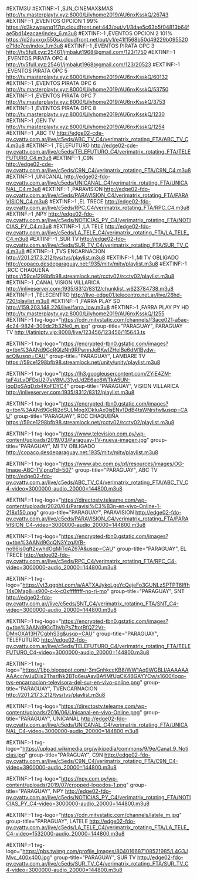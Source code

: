 ﻿#EXTM3U
#EXTINF:-1 ,SJN_CINEMAX&MAS
http://tv.masterplaytv.xyz:8000/Lilyhome2019/AU6nxKsskQ/26743
#EXTINF:-1 ,EVENTOS OPCION 1 99%
https://d3kzwqwnq1f7tq.cloudfront.net:443/out/v1/3dae5c63b5f04813b64fae5bd14eacae/index_6.m3u8
#EXTINF:-1 ,EVENTOS OPCION 2 101%
https://d2jluxxgx550su.cloudfront.net/out/v1/e41f1568b50d49229b095520e71de7ce/index_1.m3u8
#EXTINF:-1 ,EVENTOS PIRATA OPC 3
http://tv5full.xyz:25461/jmbalut1968@gmail.com/123/1750
#EXTINF:-1 ,EVENTOS PIRATA OPC 4
http://tv5full.xyz:25461/jmbalut1968@gmail.com/123/20523
#EXTINF:-1 ,EVENTOS PIRATA OPC 5
http://tv.masterplaytv.xyz:8000/Lilyhome2019/AU6nxKsskQ/60132
#EXTINF:-1 ,EVENTOS PIRATA OPC 6
http://tv.masterplaytv.xyz:8000/Lilyhome2019/AU6nxKsskQ/53750
#EXTINF:-1 ,EVENTOS PIRATA OPC 7
http://tv.masterplaytv.xyz:8000/Lilyhome2019/AU6nxKsskQ/3753
#EXTINF:-1 ,EVENTOS PIRATA OPC 8
http://tv.masterplaytv.xyz:8000/Lilyhome2019/AU6nxKsskQ/1230
#EXTINF:-1 ,GEN TV
http://tv.masterplaytv.xyz:8000/Lilyhome2019/AU6nxKsskQ/1254
#EXTINF:-1 ,ABC TV 
http://edge02-cde-py.cvattv.com.ar/live/c5eds/ABC_TV_C4/verimatrix_rotating_FTA/ABC_TV_C4.m3u8
#EXTINF:-1 ,TELEFUTURO
http://edge02-cde-py.cvattv.com.ar/live/c5eds/TELEFUTURO_C4/verimatrix_rotating_FTA/TELEFUTURO_C4.m3u8
#EXTINF:-1 ,C9N  
http://edge02-cde-py.cvattv.com.ar/live/c5eds/C9N_C4/verimatrix_rotating_FTA/C9N_C4.m3u8
#EXTINF:-1 ,UNICANAL
http://edge02-fdo-py.cvattv.com.ar/live/c5eds/UNICANAL_C4/verimatrix_rotating_FTA/UNICANAL_C4.m3u8
#EXTINF:-1 ,PARAVISION
http://edge02-fdo-py.cvattv.com.ar/live/c5eds/PARAVISION_C4/verimatrix_rotating_FTA/PARAVISION_C4.m3u8
#EXTINF:-1 ,EL TRECE
http://edge02-fdo-py.cvattv.com.ar/live/c5eds/RPC_C4/verimatrix_rotating_FTA/RPC_C4.m3u8
#EXTINF:-1 ,NPY
http://edge02-fdo-py.cvattv.com.ar/live/c5eds/NOTICIAS_PY_C4/verimatrix_rotating_FTA/NOTICIAS_PY_C4.m3u8
#EXTINF:-1 ,LA TELE
http://edge02-fdo-py.cvattv.com.ar/live/c5eds/LA_TELE_C4/verimatrix_rotating_FTA/LA_TELE_C4.m3u8
#EXTINF:-1 ,SUR TV
http://edge02-fdo-py.cvattv.com.ar/live/c5eds/SUR_TV_C4/verimatrix_rotating_FTA/SUR_TV_C4.m3u8
#EXTINF:-1 ,TVS ENCARNACION
http://201.217.3.212/tvs/tvs/playlist.m3u8
#EXTINF:-1 ,MI TV OBLIGADO
http://copaco.desdeparaguay.net:1935/mitv/mitv/playlist.m3u8
#EXTINF:-1 ,RCC CHAQUEÑA
https://59ce1298bfb98.streamlock.net/rcctv02/rcctv02/playlist.m3u8
#EXTINF:-1 ,CANAL VISION VILLARICA
http://inliveserver.com:1935/8312/8312/chunklist_w623784738.m3u8
#EXTINF:-1 ,TELECENTRO
http://live-edge01.telecentro.net.ar/live/26hd-720/playlist.m3u8
#EXTINF:-1 ,FARRA PLAY SD
http://159.203.148.226/live/farra_low.m3u8
#EXTINF:-1 ,FARRA PLAY PY HD
http://tv.masterplaytv.xyz:8000/Lilyhome2019/AU6nxKsskQ/1255
#EXTINF:-1 tvg-logo="https://cdn.mitvstatic.com/channels/f3ace021-a5ae-4c24-9824-309dc2b32fe0_m.jpg" group-title="PARAGUAY", PARAGUAY TV
http://latiniptv.vip:8008/live/123456/123456/115643.ts

#EXTINF:-1 tvg-logo="https://encrypted-tbn0.gstatic.com/images?q=tbn%3AANd9GcRQIzNh9RPwnnJeBKwIZHeIBe6dM1Bydw-acQ&usqp=CAU" group-title="PARAGUAY", LAMBARE TV
https://59ce1298bfb98.streamlock.net/unity/unity/playlist.m3u8

#EXTINF:-1 tvg-logo="https://lh3.googleusercontent.com/ZYiE4ZM-taF4zLvDFDsU2i7vV8MJ31ydJd2E6ae6WTkA5UN-iqgDpSAqDzb4KoFDYC4" group-title="PARAGUAY", VISION VILLARICA
http://inliveserver.com:1935/8312/8312/playlist.m3u8

#EXTINF:-1 tvg-logo="https://encrypted-tbn0.gstatic.com/images?q=tbn%3AANd9GcRi2dSULMogXDkIuAx0isENv1DdB4tsWNrsfw&usqp=CAU" group-title="PARAGUAY", RCC CHAQUEÑA
https://59ce1298bfb98.streamlock.net/rcctv02/rcctv02/playlist.m3u8

#EXTINF:-1 tvg-logo="https://www.television.com.py/wp-content/uploads/2019/03/Paraguay-TV-nueva-imagen.jpg" group-title="PARAGUAY", MI TV OBLIGADO
http://copaco.desdeparaguay.net:1935/mitv/mitv/playlist.m3u8

#EXTINF:-1 tvg-logo="https://www.abc.com.py/pf/resources/images/OG-Image-ABC-TV.png?d=507" group-title="PARAGUAY", ABC TV
http://edge02-fdo-py.cvattv.com.ar/live/c5eds/ABC_TV_C4/verimatrix_rotating_FTA/ABC_TV_C4-video=3000000-audio_20000=144800.m3u8

#EXTINF:-1 tvg-logo="https://directostv.teleame.com/wp-content/uploads/2020/04/Paravisi%C3%B3n-en-vivo-Online-1-218x150.png" group-title="PARAGUAY", PARAVISION
http://edge02-fdo-py.cvattv.com.ar/live/c5eds/PARAVISION_C4/verimatrix_rotating_FTA/PARAVISION_C4-video=3000000-audio_20000=144800.m3u8

#EXTINF:-1 tvg-logo="https://encrypted-tbn0.gstatic.com/images?q=tbn%3AANd9GcQN3YzqAYB-no96is0qft2xwhdOgMiTdAZ67A&usqp=CAU" group-title="PARAGUAY", EL TRECE
http://edge02-fdo-py.cvattv.com.ar/live/c5eds/RPC_C4/verimatrix_rotating_FTA/RPC_C4-video=3000000-audio_20000=144800.m3u8

#EXTINF:-1 tvg-logo="https://yt3.ggpht.com/a/AATXAJykoLgeYcQejeFo3GUNLzSPTPT6lffh14sDMap8=s900-c-k-c0xffffffff-no-rj-mo" group-title="PARAGUAY", SNT
http://edge02-fdo-py.cvattv.com.ar//live/c5eds/SNT_C4/verimatrix_rotating_FTA/SNT_C4-video=3000000-audio_20000=144800.m3u8

#EXTINF:-1 tvg-logo="https://encrypted-tbn0.gstatic.com/images?q=tbn%3AANd9GcThVbPsZftotBfQZ2Vr-DMnOXA13H7CgbhS3g&usqp=CAU" group-title="PARAGUAY", TELEFUTURO
http://edge02-fdo-py.cvattv.com.ar/live/c5eds/TELEFUTURO_C4/verimatrix_rotating_FTA/TELEFUTURO_C4-video=3000000-audio_20000=144800.m3u8

#EXTINF:-1 tvg-logo="https://1.bp.blogspot.com/-3mGnhkccKB8/WW1Aq9WGBLI/AAAAAAAAAcc/wJuDijs2ThsrlNk2BTg6euAavBAflMfUgCK4BGAYYCw/s1600/logo-tvs-encarnacion-televisora-del-sur-en-vivo-online.png" group-title="PARAGUAY", TVENCARNACION
http://201.217.3.212/tvs/tvs/playlist.m3u8

#EXTINF:-1 tvg-logo="https://directostv.teleame.com/wp-content/uploads/2016/06/Unicanal-en-vivo-Online.png" group-title="PARAGUAY", UNICANAL
http://edge02-fdo-py.cvattv.com.ar/live/c5eds/UNICANAL_C4/verimatrix_rotating_FTA/UNICANAL_C4-video=3000000-audio_20000=144800.m3u8

#EXTINF:-1 tvg-logo="https://upload.wikimedia.org/wikipedia/commons/9/9e/Canal_9_Noticias.jpg" group-title="PARAGUAY", C9N
http://edge02-fdo-py.cvattv.com.ar/live/c5eds/C9N_C4/verimatrix_rotating_FTA/C9N_C4-video=3900000-audio_20000=144800.m3u8

#EXTINF:-1 tvg-logo="https://npy.com.py/wp-content/uploads/2019/07/cropped-logodos-1.png" group-title="PARAGUAY", NPY
http://edge02-fdo-py.cvattv.com.ar/live/c5eds/NOTICIAS_PY_C4/verimatrix_rotating_FTA/NOTICIAS_PY_C4-video=3000000-audio_20000=144800.m3u8

#EXTINF:-1 tvg-logo="https://cdn.mitvstatic.com/channels/latele_m.jpg" group-title="PARAGUAY", LATELE
http://edge02-fdo-py.cvattv.com.ar/live/c5eds/LA_TELE_C4/verimatrix_rotating_FTA/LA_TELE_C4-video=1532000-audio_20000=144800.m3u8

#EXTINF:-1 tvg-logo="https://pbs.twimg.com/profile_images/804016687108521985/L4G3JMvc_400x400.jpg" group-title="PARAGUAY", SUR TV
http://edge02-fdo-py.cvattv.com.ar/live/c5eds/SUR_TV_C4/verimatrix_rotating_FTA/SUR_TV_C4-video=3000000-audio_20000=144800.m3u8
